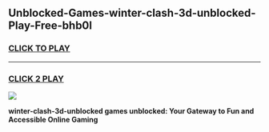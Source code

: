 
## Unblocked-Games-winter-clash-3d-unblocked-Play-Free-bhb0l
<h3>
<a href="https://premium76.site?title=winter-clash-3d-unblocked&ref=23A">CLICK TO PLAY</a></h3>
<hr>

<h3>
<a href="https://premium76.site?title=winter-clash-3d-unblocked&ref=23A">CLICK 2 PLAY</a>
  
</h3>

<a href="https://premium76.site?title=winter-clash-3d-unblocked&ref=23A"><img src="https://clearcache.store/games.png"></a>


**winter-clash-3d-unblocked games unblocked: Your Gateway to Fun and Accessible Online Gaming**

